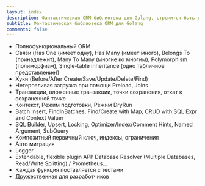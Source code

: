 ```yaml
---
layout: index
description: Фантастическая ORM библиотека для Golang, стремится быть дружественной к разработчику.
subtitle: Фантастическая библиотека ORM для Golang
comments: false
---
```


* <i class="fa fa-arrow-circle-right" aria-hidden="true"></i> Полнофункциональный ORM
* <i class="fa fa-arrow-circle-right" aria-hidden="true"></i> Связи (Has One (имеет одну), Has Many (имеет много), Belongs To (принадлежит), Many To Many (многие ко многим), Polymorphism (полиморфизм), Single-table inheritance (одно табличное представление))
* <i class="fa fa-arrow-circle-right" aria-hidden="true"></i> Хуки (Before/After Create/Save/Update/Delete/Find)
* <i class="fa fa-arrow-circle-right" aria-hidden="true"></i> Нетерпеливая загрузка при помощи Preload, Joins
* <i class="fa fa-arrow-circle-right" aria-hidden="true"></i> Транзакции, вложенные транзакции, точки сохранения, откат к сохраненной точке
* <i class="fa fa-arrow-circle-right" aria-hidden="true"></i> Контекст, Режим подготовки, Режим DryRun
* <i class="fa fa-arrow-circle-right" aria-hidden="true"></i> Batch Insert, FindInBatches, Find/Create with Map, CRUD with SQL Expr and Context Valuer
* <i class="fa fa-arrow-circle-right" aria-hidden="true"></i> SQL Builder, Upsert, Locking, Optimizer/Index/Comment Hints, Named Argument, SubQuery
* <i class="fa fa-arrow-circle-right" aria-hidden="true"></i> Композитный первичный ключ, индексы, ограничения
* <i class="fa fa-arrow-circle-right" aria-hidden="true"></i> Авто миграция
* <i class="fa fa-arrow-circle-right" aria-hidden="true"></i> Logger
* <i class="fa fa-arrow-circle-right" aria-hidden="true"></i> Extendable, flexible plugin API: Database Resolver (Multiple Databases, Read/Write Splitting) / Prometheus...
* <i class="fa fa-arrow-circle-right" aria-hidden="true"></i> Каждая функция поставляется с тестами
* <i class="fa fa-arrow-circle-right" aria-hidden="true"></i> Дружественная для разработчиков
